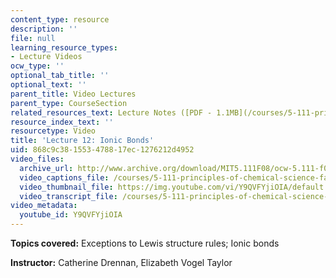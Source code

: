 ```yaml
---
content_type: resource
description: ''
file: null
learning_resource_types:
- Lecture Videos
ocw_type: ''
optional_tab_title: ''
optional_text: ''
parent_title: Video Lectures
parent_type: CourseSection
related_resources_text: Lecture Notes ([PDF - 1.1MB](/courses/5-111-principles-of-chemical-science-fall-2008/resources/lecnotes12))
resource_index_text: ''
resourcetype: Video
title: 'Lecture 12: Ionic Bonds'
uid: 868c9c38-1553-4788-17ec-1276212d4952
video_files:
  archive_url: http://www.archive.org/download/MIT5.111F08/ocw-5.111-f08-lec12_300k.mp4
  video_captions_file: /courses/5-111-principles-of-chemical-science-fall-2008/a0933a7c41535908b0e98ab9e4c7a7fe_Y9QVFYjiOIA.vtt
  video_thumbnail_file: https://img.youtube.com/vi/Y9QVFYjiOIA/default.jpg
  video_transcript_file: /courses/5-111-principles-of-chemical-science-fall-2008/5541254e0681b3b485d0fc5cb940fa4c_Y9QVFYjiOIA.pdf
video_metadata:
  youtube_id: Y9QVFYjiOIA
---
```


**Topics covered:** Exceptions to Lewis structure rules; Ionic bonds

**Instructor:** Catherine Drennan, Elizabeth Vogel Taylor